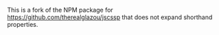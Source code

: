 This is a fork of the NPM package for https://github.com/therealglazou/jscssp that does not expand shorthand properties.
